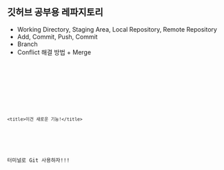 ## 깃허브 공부용 레파지토리

- Working Directory, Staging Area, Local Repository, Remote Repository
- Add, Commit, Push, Commit
- Branch
- Conflict 해결 방법 + Merge

<code>
<!DOCTYPE html>
<html lang="en">
<head>
    <meta charset="UTF-8">
    <meta http-equiv="X-UA-Compatible" content="IE=edge">
    <meta name="viewport" content="width=device-width, initial-scale=1.0">

    <title>이건 새로운 기능!</title>
</head>
<body>
    <p>터미널로 Git 사용하자!!!</p>
</body>
</html> 

</code>